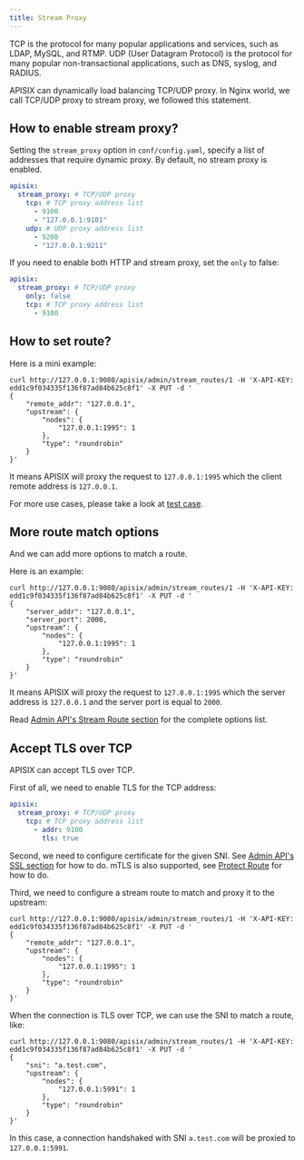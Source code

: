 ```yaml
---
title: Stream Proxy
---
```


<!--
#
# Licensed to the Apache Software Foundation (ASF) under one or more
# contributor license agreements.  See the NOTICE file distributed with
# this work for additional information regarding copyright ownership.
# The ASF licenses this file to You under the Apache License, Version 2.0
# (the "License"); you may not use this file except in compliance with
# the License.  You may obtain a copy of the License at
#
#     http://www.apache.org/licenses/LICENSE-2.0
#
# Unless required by applicable law or agreed to in writing, software
# distributed under the License is distributed on an "AS IS" BASIS,
# WITHOUT WARRANTIES OR CONDITIONS OF ANY KIND, either express or implied.
# See the License for the specific language governing permissions and
# limitations under the License.
#
-->

TCP is the protocol for many popular applications and services, such as LDAP, MySQL, and RTMP. UDP (User Datagram Protocol) is the protocol for many popular non-transactional applications, such as DNS, syslog, and RADIUS.

APISIX can dynamically load balancing TCP/UDP proxy. In Nginx world, we call TCP/UDP proxy to stream proxy, we followed this statement.

## How to enable stream proxy?

Setting the `stream_proxy` option in `conf/config.yaml`, specify a list of addresses that require dynamic proxy.
By default, no stream proxy is enabled.

```yaml
apisix:
  stream_proxy: # TCP/UDP proxy
    tcp: # TCP proxy address list
      - 9100
      - "127.0.0.1:9101"
    udp: # UDP proxy address list
      - 9200
      - "127.0.0.1:9211"
```

If you need to enable both HTTP and stream proxy, set the `only` to false:

```yaml
apisix:
  stream_proxy: # TCP/UDP proxy
    only: false
    tcp: # TCP proxy address list
      - 9100
```

## How to set route?

Here is a mini example:

```shell
curl http://127.0.0.1:9080/apisix/admin/stream_routes/1 -H 'X-API-KEY: edd1c9f034335f136f87ad84b625c8f1' -X PUT -d '
{
    "remote_addr": "127.0.0.1",
    "upstream": {
        "nodes": {
            "127.0.0.1:1995": 1
        },
        "type": "roundrobin"
    }
}'
```

It means APISIX will proxy the request to `127.0.0.1:1995` which the client remote address is `127.0.0.1`.

For more use cases, please take a look at [test case](https://github.com/apache/apisix/blob/master/t/stream-node/sanity.t).

## More route match options

And we can add more options to match a route.

Here is an example:

```shell
curl http://127.0.0.1:9080/apisix/admin/stream_routes/1 -H 'X-API-KEY: edd1c9f034335f136f87ad84b625c8f1' -X PUT -d '
{
    "server_addr": "127.0.0.1",
    "server_port": 2000,
    "upstream": {
        "nodes": {
            "127.0.0.1:1995": 1
        },
        "type": "roundrobin"
    }
}'
```

It means APISIX will proxy the request to `127.0.0.1:1995` which the server address is `127.0.0.1` and the server port is equal to `2000`.

Read [Admin API's Stream Route section](./admin-api.md#stream-route) for the complete options list.

## Accept TLS over TCP

APISIX can accept TLS over TCP.

First of all, we need to enable TLS for the TCP address:

```yaml
apisix:
  stream_proxy: # TCP/UDP proxy
    tcp: # TCP proxy address list
      - addr: 9100
        tls: true
```

Second, we need to configure certificate for the given SNI.
See [Admin API's SSL section](./admin-api.md#ssl) for how to do.
mTLS is also supported, see [Protect Route](./mtls.md#protect-route) for how to do.

Third, we need to configure a stream route to match and proxy it to the upstream:

```shell
curl http://127.0.0.1:9080/apisix/admin/stream_routes/1 -H 'X-API-KEY: edd1c9f034335f136f87ad84b625c8f1' -X PUT -d '
{
    "remote_addr": "127.0.0.1",
    "upstream": {
        "nodes": {
            "127.0.0.1:1995": 1
        },
        "type": "roundrobin"
    }
}'
```

When the connection is TLS over TCP, we can use the SNI to match a route, like:

```shell
curl http://127.0.0.1:9080/apisix/admin/stream_routes/1 -H 'X-API-KEY: edd1c9f034335f136f87ad84b625c8f1' -X PUT -d '
{
    "sni": "a.test.com",
    "upstream": {
        "nodes": {
            "127.0.0.1:5991": 1
        },
        "type": "roundrobin"
    }
}'
```

In this case, a connection handshaked with SNI `a.test.com` will be proxied to `127.0.0.1:5991`.
